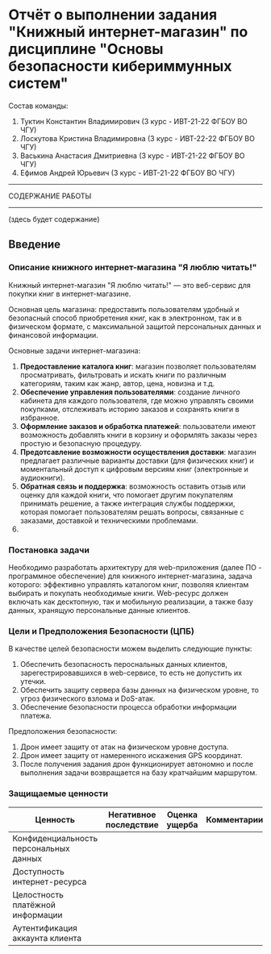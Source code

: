 # Отчёт о выполнении задания "Книжный интернет-магазин" по дисциплине "Основы безопасности кибериммунных систем"
Состав команды:

1. Туктин Константин Владимирович (3 курс - ИВТ-21-22 ФГБОУ ВО ЧГУ)
2. Лоскутова Кристина Владимировна (3 курс - ИВТ-22-22 ФГБОУ ВО ЧГУ)
3. Васькина Анастасия Дмитриевна (3 курс - ИВТ-21-22 ФГБОУ ВО ЧГУ)
4. Ефимов Андрей Юрьевич (3 курс - ИВТ-21-22 ФГБОУ ВО ЧГУ)

***
СОДЕРЖАНИЕ РАБОТЫ
***
(здесь будет содержание)

## Введение 

### Описание книжного интернет-магазина  "Я люблю читать!"

Книжный интернет-магазин  "Я люблю читать!" — это веб-сервис для покупки книг в интернет-магазине. 

Основная цель магазина: предоставить пользователям удобный и безопасный способ приобретения книг, как в электронном, так и в физическом формате, с максимальной защитой персональных данных и финансовой информации.

Основные задачи интернет-магазина:
1. **Предоставление каталога книг**: магазин позволяет пользователям просматривать, фильтровать и искать книги по различным категориям, таким как жанр, автор, цена, новизна и т.д.
2. **Обеспечение управления пользователями**: создание личного кабинета для каждого пользователя, где можно управлять своими покупками, отслеживать историю заказов и сохранять книги в избранное.
3. **Оформление заказов и обработка платежей**: пользователи имеют возможность добавлять книги в корзину и оформлять заказы через простую и безопасную процедуру.
4. **Предотсавление возможности осуществления доставки**: магазин предлагает различные варианты доставки (для физических книг) и моментальный доступ к цифровым версиям книг (электронные и аудиокниги).
5. **Обратная связь и поддержка**: возможность оставить отзыв или оценку для каждой книги, что помогает другим покупателям принимать решение, а также интеграция службы поддержки, которая помогает пользователям решать вопросы, связанные с заказами, доставкой и техническими проблемами.
6. 

### Постановка задачи

Необходимо разработать архитектуру для web-приложения (далее ПО - программное обеспечение) для книжного интернет-магазина, задача которого: эффективно управлять каталогом книг, позволяя клиентам выбирать и покупать необходимые книги. Web-ресурс должен включать как десктопную, так и мобильную реализации, а также базу данных, хранящую персональные данные клиентов.

### Цели и Предположения Безопасности (ЦПБ)

В качестве целей безопасности можем выделить следующие пункты:
1. Обеспечить безопасность пероснальных данных клиентов, зарегестрировавшихся в web-сервисе, то есть не допустить их утечки.
2. Обеспечить защиту сервера базы данных на физическом уровне, то угроз физического взлома и DoS-атак.
3. Обеспечение безопасности процесса обработки информации платежа.

Предположения безопасности:
1. Дрон имеет защиту от атак на физическом уровне доступа.
2. Дрон имеет защиту от намеренного искажения GPS координат.
3. После получения задания дрон функционирует автономно и после выполнения задачи возвращается на базу кратчайшим маршрутом.

### Защищаемые ценности
| Ценность | Негативное последствие | Оценка ущерба | Комментарии |Цели безопасности |
|----------|----------|----------| -------------- | ------- |
| Конфиденциальность персональных данных    |    |    |  | |
| Доступность интернет-ресурса    |    |    |  | |
| Целостность платёжной информации    |    |    |  | |
| Аутентификация аккаунта клиента |   |   |   | |
